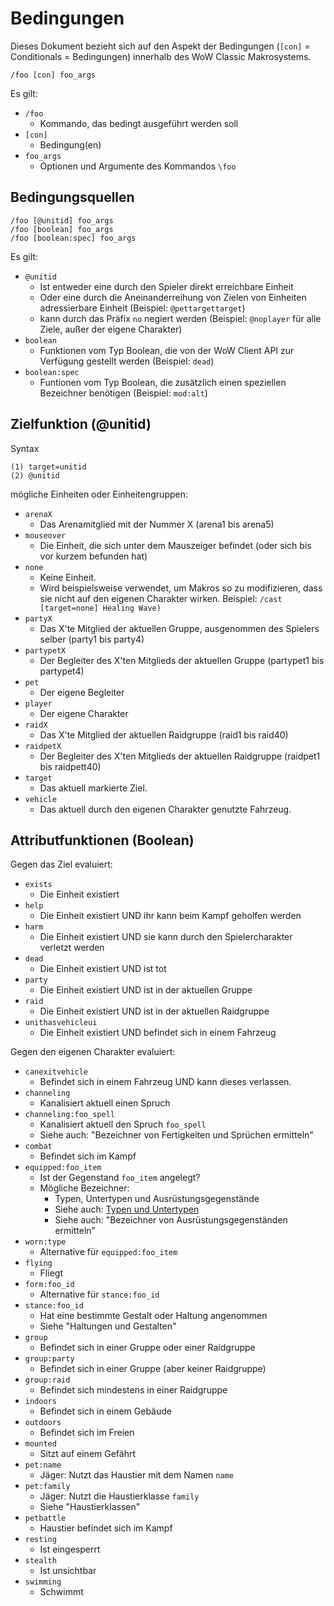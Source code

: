 # Bedingungen

Dieses Dokument bezieht sich auf den Aspekt der Bedingungen
(`[con]` = Conditionals = Bedingungen)
innerhalb des WoW Classic Makrosystems.

```
/foo [con] foo_args
```

Es gilt:

* `/foo`
  * Kommando, das bedingt ausgeführt werden soll
* `[con]`
  * Bedingung(en)
* `foo_args`
  * Optionen und Argumente des Kommandos `\foo`

## Bedingungsquellen

```
/foo [@unitid] foo_args
/foo [boolean] foo_args
/foo [boolean:spec] foo_args
```

Es gilt:

* `@unitid`
  * Ist entweder eine durch den Spieler direkt erreichbare Einheit
  * Oder eine durch die Aneinanderreihung von Zielen von Einheiten adressierbare Einheit (Beispiel: `@pettargettarget`)
  * kann durch das Präfix `no` negiert werden (Beispiel: `@noplayer` für alle Ziele, außer der eigene Charakter)
* `boolean`
  * Funktionen vom Typ Boolean, die von der WoW Client API zur Verfügung gestellt werden (Beispiel: `dead`)
* `boolean:spec`
  * Funtionen vom Typ Boolean, die zusätzlich einen speziellen Bezeichner benötigen (Beispiel: `mod:alt`) 


## Zielfunktion (@unitid)

Syntax
```
(1) target=unitid
(2) @unitid
```

mögliche Einheiten oder Einheitengruppen:

* `arenaX`
  * Das Arenamitglied mit der Nummer X (arena1 bis arena5)
* `mouseover` 
  * Die Einheit, die sich unter dem Mauszeiger befindet (oder sich bis vor kurzem befunden hat)
* `none`
  * Keine Einheit.
  * Wird beispielsweise verwendet, um Makros so zu modifizieren, dass sie nicht auf den eigenen Charakter wirken. Beispiel: `/cast [target=none] Healing Wave)`
* `partyX` 
  * Das X'te Mitglied der aktuellen Gruppe, ausgenommen des Spielers selber (party1 bis party4)
* `partypetX` 
  * Der Begleiter des X'ten Mitglieds der aktuellen Gruppe (partypet1 bis partypet4)
* `pet` 
  * Der eigene Begleiter
* `player`
  * Der eigene Charakter
* `raidX` 
  * Das X'te Mitglied der aktuellen Raidgruppe (raid1 bis raid40)
* `raidpetX` 
  * Der Begleiter des X'ten Mitglieds der aktuellen Raidgruppe (raidpet1 bis raidpett40)
* `target`
  * Das aktuell markierte Ziel.
* `vehicle` 
  * Das aktuell durch den eigenen Charakter genutzte Fahrzeug.

## Attributfunktionen (Boolean)

Gegen das Ziel evaluiert:

* `exists`
  * Die Einheit existiert
* `help`
  * Die Einheit existiert UND ihr kann beim Kampf geholfen werden
* `harm`
  * Die Einheit existiert UND sie kann durch den Spielercharakter verletzt werden
* `dead`
  * Die Einheit existiert UND ist tot
* `party`
  * Die Einheit existiert UND ist in der aktuellen Gruppe
* `raid`
  * Die Einheit existiert UND ist in der aktuellen Raidgruppe
* `unithasvehicleui`
  * Die Einheit existiert UND befindet sich in einem Fahrzeug

Gegen den eigenen Charakter evaluiert:

* `canexitvehicle`
  * Befindet sich in einem Fahrzeug UND kann dieses verlassen.
* `channeling`
  * Kanalisiert aktuell einen Spruch
* `channeling:foo_spell`
  * Kanalisiert aktuell den Spruch `foo_spell`
  * Siehe auch: "Bezeichner von Fertigkeiten und Sprüchen ermitteln"
* `combat`
  * Befindet sich im Kampf
* `equipped:foo_item`
  * Ist der Gegenstand `foo_item` angelegt?
  * Mögliche Bezeichner:
    * Typen, Untertypen und Ausrüstungsgegenstände
    * Siehe auch: [Typen und Untertypen](https://wow.gamepedia.com/ItemType)
    * Siehe auch: "Bezeichner von Ausrüstungsgegenständen ermitteln"
* `worn:type`
  * Alternative für `equipped:foo_item`
* `flying`
  * Fliegt
* `form:foo_id`
  * Alternative für `stance:foo_id`
* `stance:foo_id`
  * Hat eine bestimmte Gestalt oder Haltung angenommen
  * Siehe "Haltungen und Gestalten" 
* `group`
  * Befindet sich in einer Gruppe oder einer Raidgruppe
* `group:party`
  * Befindet sich in einer Gruppe (aber keiner Raidgruppe)
* `group:raid`
  * Befindet sich mindestens in einer Raidgruppe 
* `indoors`
  * Befindet sich in einem Gebäude
* `outdoors`
  * Befindet sich im Freien 
* `mounted`
  * Sitzt auf einem Gefährt
* `pet:name`
  * Jäger: Nutzt das Haustier mit dem Namen `name`
* `pet:family`
  * Jäger: Nutzt die Haustierklasse `family`
  * Siehe "Haustierklassen" 
* `petbattle`
  * Haustier befindet sich im Kampf 
* `resting`
  * Ist eingesperrt
* `stealth`
  * Ist unsichtbar
* `swimming`
  * Schwimmt
